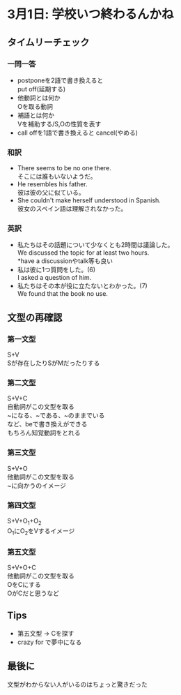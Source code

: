 # 3月1日: 学校いつ終わるんかね
## タイムリーチェック
### 一問一答
+ postponeを2語で書き換えると  
    put off(延期する)  
+ 他動詞とは何か  
    Oを取る動詞  
+ 補語とは何か  
    Vを補助する/S,Oの性質を表す  
+ call offを1語で書き換えると
    cancel(やめる)  
### 和訳
+ There seems to be no one there.  
    そこには誰もいないようだ。  
+ He resembles his father.  
    彼は彼の父に似ている。  
+ She couldn't make herself understood in Spanish.  
    彼女のスペイン語は理解されなかった。  
### 英訳
+ 私たちはその話題について少なくとも2時間は議論した。  
    We discussed the topic for at least two hours.  
    *have a discussionやtalk等も良い  
+ 私は彼に1つ質問をした。(6)  
    I asked a question of him.  
+ 私たちはその本が役に立たないとわかった。(7)  
    We found that the book no use.
## 文型の再確認
### 第一文型
S+V  
Sが存在したりSがMだったりする
### 第二文型
S+V+C  
自動詞がこの文型を取る  
~になる、~である、~のままでいる  
など、beで書き換えができる  
もちろん知覚動詞をとれる
### 第三文型
S+V+O  
他動詞がこの文型を取る  
~に向かうのイメージ
### 第四文型
S+V+O<sub>1</sub>+O<sub>2</sub>  
O<sub>1</sub>にO<sub>2</sub>をVするイメージ
### 第五文型
S+V+O+C  
他動詞がこの文型を取る  
OをCにする  
OがCだと思うなど
## Tips
+ 第五文型 -> Cを探す
+ crazy for で夢中になる
## 最後に
文型がわからない人がいるのはちょっと驚きだった

